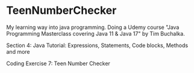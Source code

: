 # TeenNumberChecker
My learning way into java programming. Doing a Udemy course "Java Programming Masterclass covering Java 11 & Java 17" by Tim Buchalka.

Section 4: Java Tutorial: Expressions, Statements, Code blocks, Methods and more

Coding Exercise 7: Teen Number Checker
